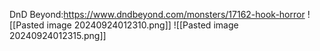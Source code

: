 DnD Beyond:https://www.dndbeyond.com/monsters/17162-hook-horror
![[Pasted image 20240924012310.png]]
![[Pasted image 20240924012315.png]]